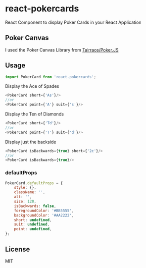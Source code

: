 # react-pokercards
React Component to display Poker Cards in your React Application

## Poker Canvas
I used the Poker Canvas Library from [Tairraos/Poker.JS](https://github.com/Tairraos/Poker.JS)

## Usage


```JavaScript
import PokerCard from 'react-pokercards';
````

Display the Ace of Spades
```JavaScript
<PokerCard short={'As'}/>
//or
<PokerCard point={'A'} suit={'s'}/>
````

Display the Ten of Diamonds
```JavaScript
<PokerCard short={'Td'}/>
//or
<PokerCard point={'T'} suit={'d'}/>
````

Display just the backside
```JavaScript
<PokerCard isBackwards={true} short={'2c'}/>
//or
<PokerCard isBackwards={true}/>
````

### defaultProps
```JavaScript
PokerCard.defaultProps = {
    style: {},
    className: '',
    alt: '',
    size: 120,
    isBackwards: false,
    foregroundColor: '#BB5555',
    backgroundColor: '#AA2222',
    short: undefined,
    suit: undefined,
    point: undefined,
};
````

## License
MIT